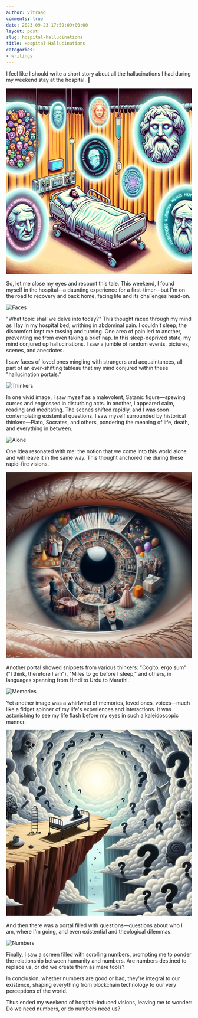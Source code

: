 ```yaml
---
author: vitraag
comments: true
date: 2023-09-23 17:59:09+00:00
layout: post
slug: hospital-hallucinations
title: Hospital Hallucinations
categories:
- writings
---
```


I feel like I should write a short story about all the hallucinations I had during my weekend stay at the hospital. 🏥

![Hospital Experience](/assets/images/2023/10-23-hospital/hospital-experience.png)

So, let me close my eyes and recount this tale. This weekend, I found myself in the hospital—a daunting experience for a first-timer—but I'm on the road to recovery and back home, facing life and its challenges head-on.

![Faces](https://images.unsplash.com/photo-1506755594592-349d12a7c52a?auto=format&fit=crop&q=80&w=1932&ixlib=rb-4.0.3&ixid=M3wxMjA3fDB8MHxwaG90by1wYWdlfHx8fGVufDB8fHx8fA%3D%3D)

"What topic shall we delve into today?" This thought raced through my mind as I lay in my hospital bed, writhing in abdominal pain. I couldn't sleep; the discomfort kept me tossing and turning. One area of pain led to another, preventing me from even taking a brief nap. In this sleep-deprived state, my mind conjured up hallucinations. I saw a jumble of random events, pictures, scenes, and anecdotes.

I saw faces of loved ones mingling with strangers and acquaintances, all part of an ever-shifting tableau that my mind conjured within these "hallucination portals."

![Thinkers](https://images.unsplash.com/photo-1625240752293-00b16d38c512?auto=format&fit=crop&q=80&w=2070&ixlib=rb-4.0.3&ixid=M3wxMjA3fDB8MHxwaG90by1wYWdlfHx8fGVufDB8fHx8fA%3D%3D)

In one vivid image, I saw myself as a malevolent, Satanic figure—spewing curses and engrossed in disturbing acts. In another, I appeared calm, reading and meditating. The scenes shifted rapidly, and I was soon contemplating existential questions. I saw myself surrounded by historical thinkers—Plato, Socrates, and others, pondering the meaning of life, death, and everything in between.

![Alone](https://images.unsplash.com/photo-1499084732479-de2c02d45fcc?auto=format&fit=crop&q=80&w=1931&ixlib=rb-4.0.3&ixid=M3wxMjA3fDB8MHxwaG90by1wYWdlfHx8fGVufDB8fHx8fA%3D%3D)

One idea resonated with me: the notion that we come into this world alone and will leave it in the same way. This thought anchored me during these rapid-fire visions.

![Hospital Portal](/assets/images/2023/10-23-hospital/hospital-portal.png)

Another portal showed snippets from various thinkers: "Cogito, ergo sum" ("I think, therefore I am"), "Miles to go before I sleep," and others, in languages spanning from Hindi to Urdu to Marathi.

![Memories](https://images.unsplash.com/photo-1531845116688-48819b3b68d9?auto=format&fit=crop&q=80&w=2071&ixlib=rb-4.0.3&ixid=M3wxMjA3fDB8MHxwaG90by1wYWdlfHx8fGVufDB8fHx8fA%3D%3D)

Yet another image was a whirlwind of memories, loved ones, voices—much like a fidget spinner of my life's experiences and interactions. It was astonishing to see my life flash before my eyes in such a kaleidoscopic manner.

![Hospital Questions](/assets/images/2023/10-23-hospital/hospital-questions.png)

And then there was a portal filled with questions—questions about who I am, where I'm going, and even existential and theological dilemmas.

![Numbers](https://images.unsplash.com/photo-1502570149819-b2260483d302?auto=format&fit=crop&q=80&w=2070&ixlib=rb-4.0.3&ixid=M3wxMjA3fDB8MHxwaG90by1wYWdlfHx8fGVufDB8fHx8fA%3D%3D)

Finally, I saw a screen filled with scrolling numbers, prompting me to ponder the relationship between humanity and numbers. Are numbers destined to replace us, or did we create them as mere tools?

In conclusion, whether numbers are good or bad, they're integral to our existence, shaping everything from blockchain technology to our very perceptions of the world.

Thus ended my weekend of hospital-induced visions, leaving me to wonder: Do we need numbers, or do numbers need us?
